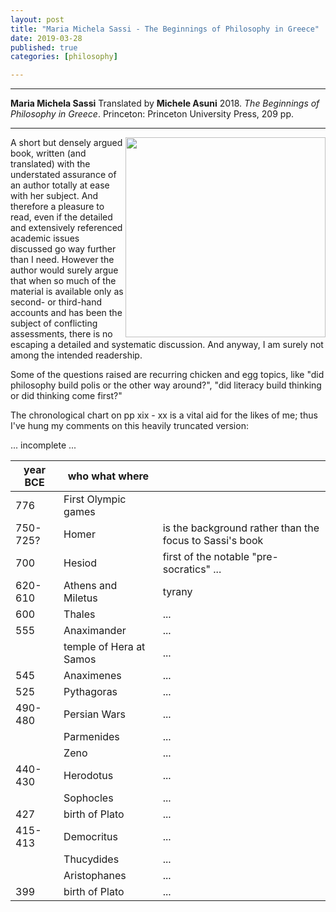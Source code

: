 ```yaml
---
layout: post
title: "Maria Michela Sassi - The Beginnings of Philosophy in Greece"
date: 2019-03-28
published: true
categories: [philosophy]

---
```



***
<b>Maria Michela Sassi</b> Translated by <b>Michele Asuni</b> 2018. _The Beginnings of Philosophy in Greece_. Princeton: Princeton University Press, 209  pp.

***
<img align="right" width="320" src="https://press.princeton.edu/sites/default/files/styles/large/public/covers/9780691180502_0.png?itok=WZ13AVlO7" alt="">   

A short but densely argued book, written (and translated) with the understated assurance of an author totally at ease with her subject.  And therefore a pleasure to read, even if the detailed and extensively referenced academic issues discussed go way further than I need.  However the author would surely argue that when so much of the material is available only as second- or third-hand accounts and has been the subject of conflicting assessments, there is no escaping a detailed and systematic discussion.  And anyway, I am surely not among the intended readership.

Some of the questions raised are recurring chicken and egg topics, like "did philosophy build polis or the other way around?", "did literacy build thinking or did thinking come first?"

The chronological chart on pp xix - xx is a vital aid for the likes of me; thus I've hung my comments on this heavily truncated version:

... incomplete ...

| year BCE  | who what where      |                                                    |
| ----------|---------------------|----------------------------------------------------|
| 776       | First Olympic games |  |
| 750-725?  | Homer               |   is the background rather than the focus to Sassi's book|
| 700       | Hesiod              |   first of the notable "pre-socratics" ... |
| 620-610   | Athens and Miletus  |   tyrany |
| 600       | Thales              |    ... |
| 555       | Anaximander         |    ... |
|           | temple of Hera at Samos     |    ... |
| 545       | Anaximenes              |    ... |
| 525       | Pythagoras              |    ... |
| 490-480       | Persian Wars              |    ... |
|               | Parmenides              |    ... |
|               | Zeno              |    ... |
| 440-430       | Herodotus              |    ... |
|        | Sophocles              |    ... |
| 427       | birth of Plato              |    ... |
| 415-413       | Democritus              |    ... |
|               | Thucydides              |    ... |
|               | Aristophanes              |    ... |
| 399       | birth of Plato              |    ... |


